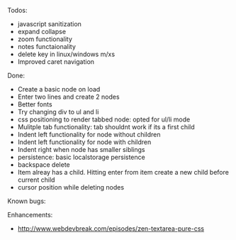 Todos:
- javascript sanitization
- expand collapse
- zoom functionality
- notes functaionality
- delete key in linux/windows m/xs
- Improved caret navigation

Done:
- Create a basic node on load
- Enter two lines and create 2 nodes
- Better fonts
- Try changing div to ul and li
- css positioning to render tabbed node: opted for ul/li mode
- Mulitple tab functionality: tab shouldnt work if its a first child
- Indent left functionality for node without children
- Indent left functionality for node with children
- Indent right when node has smaller siblings
- persistence: basic localstorage persistence
- backspace delete
- Item alreay has a child. Hitting enter from item create a new child before current child
- cursor position while deleting nodes

Known bugs:

Enhancements:
- http://www.webdevbreak.com/episodes/zen-textarea-pure-css
